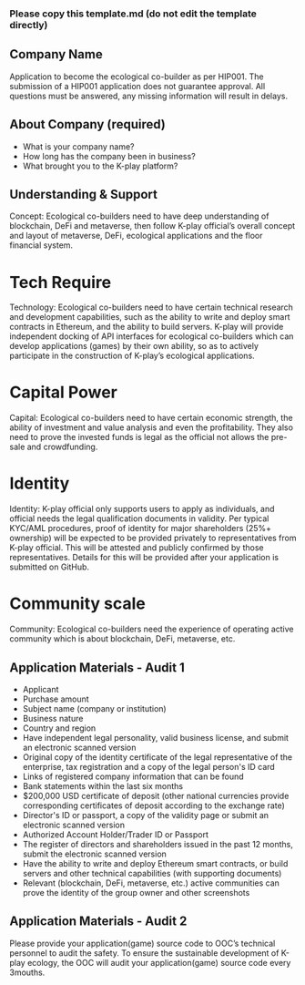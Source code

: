 ### Please copy this template.md (do not edit the template directly)
## Company Name
Application to become the ecological co-builder as per HIP001. The submission of a HIP001 application does not guarantee approval. All questions must be answered, any missing information will result in delays.

## About Company (required)
 - What is your company name?
 - How long has the company been in business?
 - What brought you to the K-play platform?

## Understanding & Support
Concept: Ecological co-builders need to  have deep understanding of blockchain, DeFi and metaverse, then follow K-play official’s overall concept and layout of metaverse, DeFi, ecological applications and the floor financial system.
# Tech Require
Technology: Ecological co-builders need to have certain technical research and development capabilities, such as the ability to write and deploy smart contracts in Ethereum, and the ability to build servers. K-play will provide independent docking of API interfaces for ecological co-builders which can develop applications (games) by their own ability, so as to actively participate in the construction of K-play’s ecological applications.
# Capital Power
Capital: Ecological co-builders need to have certain economic strength, the ability of investment and value analysis and even the profitability. They also need to prove the invested funds is legal as the official not allows the pre-sale and crowdfunding.
# Identity
Identity: K-play official only supports users to apply as individuals, and official needs the legal qualification documents in validity. Per typical KYC/AML procedures, proof of identity for major shareholders (25%+ ownership) will be expected to be provided privately to representatives from K-play official. This will be attested and publicly confirmed by those representatives. Details for this will be provided after your application is submitted on GitHub.
# Community scale
Community: Ecological co-builders need the experience of operating active community which is about blockchain, DeFi, metaverse, etc.
## Application Materials - Audit 1
 - Applicant
 - Purchase amount
 - Subject name (company or institution)
 - Business nature
 - Country and region
 - Have independent legal personality, valid business license, and submit an electronic  scanned version
 - Original copy of the identity certificate of the legal representative of the enterprise, tax registration and a copy of the legal person's ID card
 - Links of registered company information that can be found
 - Bank statements within the last six months
 - $200,000 USD certificate of deposit (other national currencies provide corresponding certificates of deposit according to the exchange rate)
 - Director's ID or passport, a copy of the validity page or submit an electronic scanned version
 - Authorized Account Holder/Trader ID or Passport 
 - The register of directors and shareholders issued in the past 12 months, submit the electronic scanned version
 - Have the ability to write and deploy Ethereum smart contracts, or build servers and other technical capabilities (with supporting documents)
 - Relevant (blockchain, DeFi, metaverse, etc.) active communities can prove the identity of the group owner and other screenshots
 
 ## Application Materials - Audit 2
 Please provide your application(game) source code to OOC’s technical personnel to audit the safety. To ensure the sustainable development of K-play ecology, the OOC will audit your application(game) source code every 3mouths.
 

